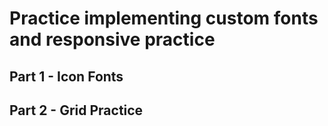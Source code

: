 # Practice implementing custom fonts and responsive practice 

## Part 1 - Icon Fonts

## Part 2 - Grid Practice 
